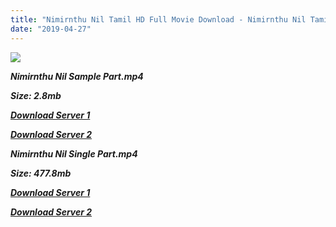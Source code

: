 ```yaml
---
title: "Nimirnthu Nil Tamil HD Full Movie Download - Nimirnthu Nil Tamil HD Movie Download"
date: "2019-04-27"
---
```


![](https://images.moviebuff.com/bcf076dd-298c-4f6b-a8f9-c8df0ea9f11a?w=1000)

**_Nimirnthu Nil Sample Part.mp4_**

**_Size: 2.8mb_**

**_[Download Server 1](http://dl2.tamilsrcg.xyz/load/2014/Nimirnthu{2c088f659142c0283fde3b45bf50b63be20aae7f704a2f0bf67686df6392cb2e}20Nil/Nimirnthu{2c088f659142c0283fde3b45bf50b63be20aae7f704a2f0bf67686df6392cb2e}20Nil{2c088f659142c0283fde3b45bf50b63be20aae7f704a2f0bf67686df6392cb2e}20(2014){2c088f659142c0283fde3b45bf50b63be20aae7f704a2f0bf67686df6392cb2e}20HDRip{2c088f659142c0283fde3b45bf50b63be20aae7f704a2f0bf67686df6392cb2e}20Sample{2c088f659142c0283fde3b45bf50b63be20aae7f704a2f0bf67686df6392cb2e}20HD.mp4)_**

**_[Download Server 2](http://dl2.tamilsrcg.xyz/load/2014/Nimirnthu{2c088f659142c0283fde3b45bf50b63be20aae7f704a2f0bf67686df6392cb2e}20Nil/Nimirnthu{2c088f659142c0283fde3b45bf50b63be20aae7f704a2f0bf67686df6392cb2e}20Nil{2c088f659142c0283fde3b45bf50b63be20aae7f704a2f0bf67686df6392cb2e}20(2014){2c088f659142c0283fde3b45bf50b63be20aae7f704a2f0bf67686df6392cb2e}20HDRip{2c088f659142c0283fde3b45bf50b63be20aae7f704a2f0bf67686df6392cb2e}20Sample{2c088f659142c0283fde3b45bf50b63be20aae7f704a2f0bf67686df6392cb2e}20HD.mp4)_**

**_Nimirnthu Nil Single Part.mp4_**

**_Size: 477.8mb_**

**_[Download Server 1](http://dl2.tamilsrcg.xyz/load/2014/Nimirnthu{2c088f659142c0283fde3b45bf50b63be20aae7f704a2f0bf67686df6392cb2e}20Nil/Nimirnthu{2c088f659142c0283fde3b45bf50b63be20aae7f704a2f0bf67686df6392cb2e}20Nil{2c088f659142c0283fde3b45bf50b63be20aae7f704a2f0bf67686df6392cb2e}20(2014){2c088f659142c0283fde3b45bf50b63be20aae7f704a2f0bf67686df6392cb2e}20HDRip{2c088f659142c0283fde3b45bf50b63be20aae7f704a2f0bf67686df6392cb2e}20HD.mp4)_**

**_[Download Server 2](http://dl2.tamilsrcg.xyz/load/2014/Nimirnthu{2c088f659142c0283fde3b45bf50b63be20aae7f704a2f0bf67686df6392cb2e}20Nil/Nimirnthu{2c088f659142c0283fde3b45bf50b63be20aae7f704a2f0bf67686df6392cb2e}20Nil{2c088f659142c0283fde3b45bf50b63be20aae7f704a2f0bf67686df6392cb2e}20(2014){2c088f659142c0283fde3b45bf50b63be20aae7f704a2f0bf67686df6392cb2e}20HDRip{2c088f659142c0283fde3b45bf50b63be20aae7f704a2f0bf67686df6392cb2e}20HD.mp4)_**
